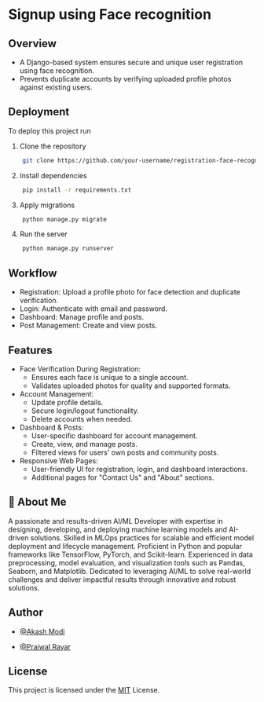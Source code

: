     
# Signup using Face recognition


## Overview
- A Django-based system ensures secure and unique user registration using face recognition.
- Prevents duplicate accounts by verifying uploaded profile photos against existing users.
## Deployment

To deploy this project run
1.  Clone the repository

```bash
    git clone https://github.com/your-username/registration-face-recognition.git  
```
2.  Install dependencies
```bash
    pip install -r requirements.txt  
```
3. Apply migrations
```bash
    python manage.py migrate  
```
4.  Run the server
```bash
    python manage.py runserver  
```
## Workflow
-   Registration: Upload a profile photo for face detection and duplicate verification.
-   Login: Authenticate with email and password.
-   Dashboard: Manage profile and posts.
-   Post Management: Create and view posts.



## Features

-   Face Verification During Registration:
    -   Ensures each face is unique to a single account.
    -   Validates uploaded photos for quality and supported formats.
-   Account Management:
    -   Update profile details.
    -   Secure login/logout functionality.
    -   Delete accounts when needed.
-   Dashboard & Posts:
    -   User-specific dashboard for account management.
    -   Create, view, and manage posts.
    -   Filtered views for users' own posts and community posts.
-   Responsive Web Pages:
    -   User-friendly UI for registration, login, and dashboard interactions.
    -   Additional pages for "Contact Us" and "About" sections.


## 🚀 About Me
A passionate and results-driven AI/ML Developer with expertise in designing, developing, and deploying machine learning models and AI-driven solutions. Skilled in MLOps practices for scalable and efficient model deployment and lifecycle management. Proficient in Python and popular frameworks like TensorFlow, PyTorch, and Scikit-learn. Experienced in data preprocessing, model evaluation, and visualization tools such as Pandas, Seaborn, and Matplotlib. Dedicated to leveraging AI/ML to solve real-world challenges and deliver impactful results through innovative and robust solutions.


## Author

- [@Akash Modi](https://www.github.com/Akashmodi258)

- [@Prajwal Rayar](https://www.github.com/Prajwal-0103)



## License
This project is licensed under the [MIT](https://choosealicense.com/licenses/mit/) License.




    
